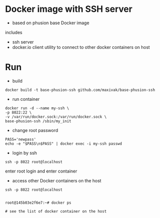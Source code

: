 # Docker image with SSH server

* based on phusion base Docker image

includes
* ssh server
* docker.io client utility to connect to other docker containers on host



# Run

* build
```
docker build -t base-phusion-ssh github.com/maxivak/base-phusion-ssh
```

* run container
```
docker run -d --name my-ssh \
-p 8022:22 \
-v /var/run/docker.sock:/var/run/docker.sock \
base-phusion-ssh /sbin/my_init
```


* change root password
```
PASS='newpass'
echo -e "$PASS\n$PASS" | docker exec -i my-ssh passwd
```


* login by ssh
```
ssh -p 8022 root@localhost
```

enter root login and enter container


* access other Docker containers on the host
```
ssh -p 8022 root@localhost


root@145b03e2f6e7:~# docker ps

# see the list of docker container on the host

```
